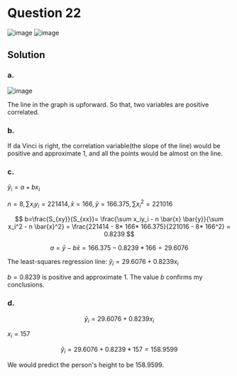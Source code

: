 # Question 22
![image](https://github.com/user-attachments/assets/84bf432d-1425-42dc-9873-8956fe826693)
![image](https://github.com/user-attachments/assets/74a3b39e-234f-4ee4-bea8-13cd4e0c6554)

## Solution
### a.
![image](https://github.com/user-attachments/assets/0945459d-0974-4f0e-ac0c-6c6eda85c7a9)

The line in the graph is upforward. So that, two variables are positive correlated.

### b.
If da Vinci is right, the correlation variable(the slope of the line) would be positive and approximate 1, and all the points would be almost on the line.

### c.
$\hat{y}_i = a + b x_i$

$n=8, \sum x_iy_i=221414,\bar{x}=166, \bar{y}=166.375,\sum x_i^2=221016$

$$
b=\frac{S_{xy}}{S_{xx}}=  \frac{\sum x_iy_i - n \bar{x} \bar{y}}{\sum x_i^2 - n \bar{x}^2} = \frac{221414 - 8* 166* 166.375}{221016 - 8* 166^2} = 0.8239
$$

$$
a = \bar{y} - b \bar{x} = 166.375 - 0.8239*166 = 29.6076
$$

The least-squares regression line: $\hat{y}_i = 29.6076 + 0.8239 x_i$

$b=0.8239$ is positive and approximate 1. The value *b* confirms my conclusions.

### d.
$$
\hat{y}_i = 29.6076 + 0.8239 x_i
$$

$x_i = 157$

$$
\hat{y}_i = 29.6076 + 0.8239*157 = 158.9599
$$

We would predict the person's height to be 158.9599.
